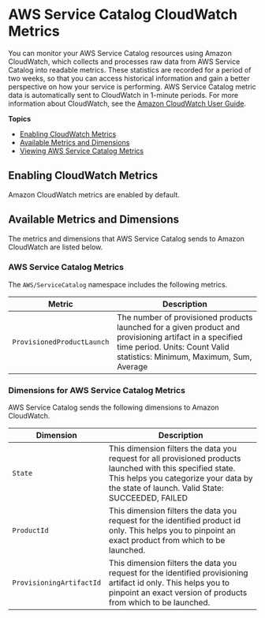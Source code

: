 # AWS Service Catalog CloudWatch Metrics<a name="cloudwatch-metrics"></a>

You can monitor your AWS Service Catalog resources using Amazon CloudWatch, which collects and processes raw data from AWS Service Catalog into readable metrics\. These statistics are recorded for a period of two weeks, so that you can access historical information and gain a better perspective on how your service is performing\. AWS Service Catalog metric data is automatically sent to CloudWatch in 1\-minute periods\. For more information about CloudWatch, see the [Amazon CloudWatch User Guide](https://docs.aws.amazon.com/AmazonCloudWatch/latest/monitoring/)\.

**Topics**
+ [Enabling CloudWatch Metrics](#enable_cloudwatch)
+ [Available Metrics and Dimensions](#available_cloudwatch_metrics)
+ [Viewing AWS Service Catalog Metrics](viewing-cloudwatch-metrics.md)

## Enabling CloudWatch Metrics<a name="enable_cloudwatch"></a>

Amazon CloudWatch metrics are enabled by default\.

## Available Metrics and Dimensions<a name="available_cloudwatch_metrics"></a>

The metrics and dimensions that AWS Service Catalog sends to Amazon CloudWatch are listed below\.

### AWS Service Catalog Metrics<a name="service-catalog-metrics"></a>

The `AWS/ServiceCatalog` namespace includes the following metrics\.


| Metric | Description | 
| --- | --- | 
|  `ProvisionedProductLaunch`  |  The number of provisioned products launched for a given product and provisioning artifact in a specified time period\. Units: Count Valid statistics: Minimum, Maximum, Sum, Average  | 

### Dimensions for AWS Service Catalog Metrics<a name="service-catalog-metrics-dimensions"></a>

AWS Service Catalog sends the following dimensions to Amazon CloudWatch\.


| Dimension | Description | 
| --- | --- | 
| `State` |  This dimension filters the data you request for all provisioned products launched with this specified state\. This helps you categorize your data by the state of launch\. Valid State: SUCCEEDED, FAILED  | 
| `ProductId` |  This dimension filters the data you request for the identified product id only\. This helps you to pinpoint an exact product from which to be launched\.  | 
| `ProvisioningArtifactId` |  This dimension filters the data you request for the identified provisioning artifact id only\. This helps you to pinpoint an exact version of products from which to be launched\.  | 